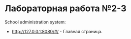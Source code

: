 Лабораторная работа №2-3
=========================

School administration system:
- http://127.0.0.1:8080/#/ - Главная страница.